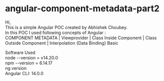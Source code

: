 # angular-component-metadata-part2
Hi, <br />
This is a simple Angular POC created by Abhishek Choubey. <br />
In this POC I used following concepts of Angular : <br />
COMPONENT METADATA | Viewprovider | Class Inside Component | Class Outside Component | Interpolation {Data Binding} Basic

Software Used <br/>
node --version = v14.20.0  <br/>
npm --version = 6.14.17 <br/>
ng version <br/>
Angular CLI: 14.0.0
